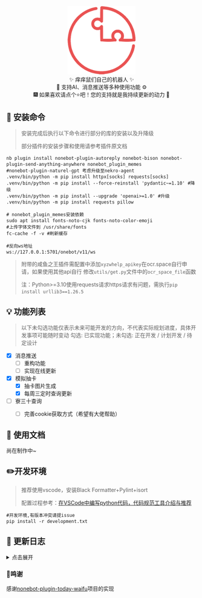 <div align="center">
  <a href="https://v2.nonebot.dev/store"><img src="./image/README/nbp_logo.png" width="180" height="180" alt="NoneBotPluginLogo"></a>
</div>
<div align="center">
    ✨ 痒痒鼠们自己的机器人 ✨<br/>
    🧬 支持AI、消息推送等多种使用功能 ⚙️<br/>
    🎆 如果喜欢请点个⭐吧！您的支持就是我持续更新的动力 🎉<br/>
</div>

## 🎁 安装命令

> 安装完成后执行以下命令进行部分的库的安装以及升降级
>
> 部分插件的安装步骤和使用请参考插件原文档

```shell
nb plugin install nonebot-plugin-autoreply nonebot-bison nonebot-plugin-send-anything-anywhere nonebot_plugin_memes 
#nonebot-plugin-naturel-gpt 考虑升级至nekro-agent
.venv/bin/python -m pip install httpx[socks] requests[socks]
.venv/bin/python -m pip install --force-reinstall 'pydantic~=1.10' #降级
.venv/bin/python -m pip install --upgrade 'openai>=1.0' #升级
.venv/bin/python -m pip install requests pillow

# nonebot_plugin_memes安装依赖
sudo apt install fonts-noto-cjk fonts-noto-color-emoji
#上传字体文件到 /usr/share/fonts
fc-cache -f -v #刷新缓存

#反向ws地址
ws://127.0.0.1:5701/onebot/v11/ws
```

> 附带的咸鱼之王插件需配置中添加`xyzwhelp_apikey`在ocr.space自行申请，如果使用其他api自行 修改`utils/get.py`文件中的`ocr_space_file`函数
>
> 注：Python>=3.10使用requests请求https请求有问题，需执行`pip install urllib3==1.26.5`

## 💡 功能列表

> 以下未勾选功能仅表示未来可能开发的方向，不代表实际规划进度，具体开发事项可能随时变动
> 勾选: 已实现功能；未勾选: 正在开发 / 计划开发 / 待定设计

- [x] 消息推送
  - [ ] 重构功能
  - [ ] 实现在线更新

- [x] 模拟抽卡
  - [x] 抽卡图片生成
  - [x] 每周三定时查询更新
- [ ] 寮三十查询
  - [ ] 完善cookie获取方式（希望有大佬帮助）



## 📄 使用文档

尚在制作中~

## ✏️开发环境

> 推荐使用vscode，安装Black Formatter+Pylint+isort
>
> 配置过程参考：[在VSCode中编写python代码，代码规范工具介绍与推荐](https://blog.csdn.net/shiwanghualuo/article/details/131750278)

```shell
#开发环境,有版本冲突请提issue
pip install -r development.txt
```

## 🎢 更新日志

<details>
<summary>点击展开</summary>

### [2024/7/26] v1.1.1 今日老婆功能修正


- 添加今日老婆插件
- 按群友要求进行了部分修改

### [2024/7/3] v1.1.0 抽卡模块上线


- 抽卡功能实现
- 确定项目整体结构

### [2024/6/28] v1.0.0 机器人发布

- 完善项目说明

</details>

### 🎉鸣谢

感谢[nonebot-plugin-today-waifu](https://github.com/glamorgan9826/nonebot-plugin-today-waifu)项目的实现

